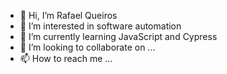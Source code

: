 - 👋 Hi, I’m Rafael Queiros
- 👀 I’m interested in software automation
- 🌱 I’m currently learning JavaScript and Cypress
- 💞️ I’m looking to collaborate on ...
- 📫 How to reach me ...

<!---
Rafaqs/Rafaqs is a ✨ special ✨ repository because its `README.md` (this file) appears on your GitHub profile.
You can click the Preview link to take a look at your changes.
--->
